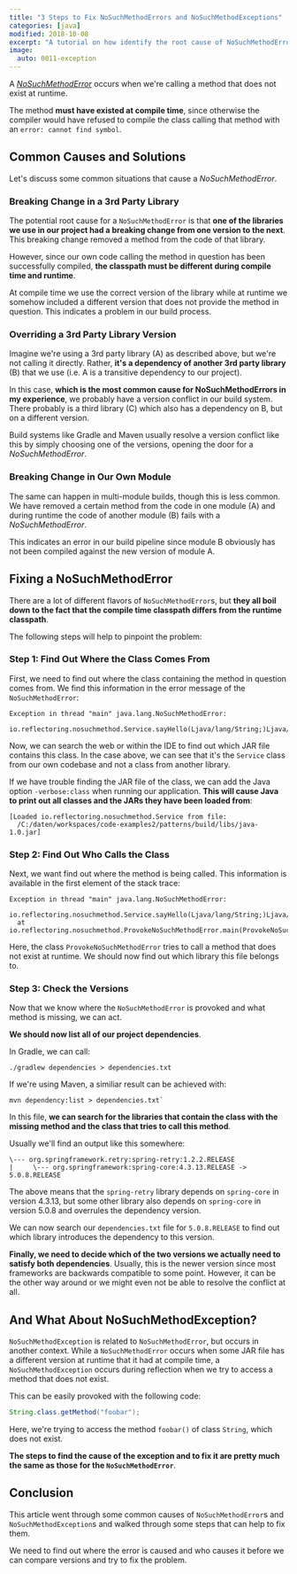 ```yaml
---
title: "3 Steps to Fix NoSuchMethodErrors and NoSuchMethodExceptions"
categories: [java]
modified: 2018-10-08
excerpt: "A tutorial on how identify the root cause of NoSuchMethodErrors and NoSuchMethodExceptions."
image:
  auto: 0011-exception
---
```




A [*NoSuchMethodError*](https://docs.oracle.com/en/java/javase/11/docs/api/java.base/java/lang/NoSuchMethodError.html) occurs
when we're calling a method that does not exist at runtime. 

The method **must have existed at compile time**, since otherwise the compiler would have refused
to compile the class calling that method with an `error: cannot find symbol`.


## Common Causes and Solutions
Let's discuss some common situations that cause a *NoSuchMethodError*.

### Breaking Change in a 3rd Party Library 

The potential root cause for a `NoSuchMethodError` is that **one of the libraries we use in our project
had a breaking change from one version to the next**. This breaking change removed a method from the
code of that library.

However, since our own code calling the method in question has been successfully compiled, 
**the classpath must be different during compile time and runtime**. 

At compile time we use the correct version of the library while at runtime we somehow included a different version 
that does not provide the method in question. This indicates a problem in our build process.

### Overriding a 3rd Party Library Version

Imagine we're using a 3rd party library (A) as described above, but we're not calling it directly. Rather, **it's a 
dependency of another 3rd party library** (B) that we use (i.e. A is a transitive dependency to our project).

In this case, **which is the most common cause for NoSuchMethodErrors in my experience**, we probably have a version conflict in our build system. There probably is a third library (C)
which also has a dependency on B, but on a different version. 

Build systems like Gradle and Maven usually
resolve a version conflict like this by simply choosing one of the versions, opening the door for a *NoSuchMethodError*.  

### Breaking Change in Our Own Module

The same can happen in multi-module builds, though this is less common. We have removed a certain method from the code
in one module (A) and during runtime the code of another module (B) fails with a *NoSuchMethodError*.

This indicates an error in our build pipeline since module B obviously has not been compiled against the new version
of module A.

## Fixing a NoSuchMethodError

There are a lot of different flavors of `NoSuchMethodError`s, but **they all boil down to the fact that
the compile time classpath differs from the runtime classpath**.

The following steps will help to pinpoint the problem:

### Step 1: Find Out Where the Class Comes From

First, we need to find out where the class containing the method in question comes from. We find this information
in the error message of the `NoSuchMethodError`:

```
Exception in thread "main" java.lang.NoSuchMethodError: 
  io.reflectoring.nosuchmethod.Service.sayHello(Ljava/lang/String;)Ljava/lang/String;
```

Now, we can search the web or within the IDE to find out which JAR file contains this class. In the case
above, we can see that it's the `Service` class from our own codebase and not a class from another library. 

If we have trouble finding the JAR file of the class, we can add the Java option `-verbose:class` when running
our application. **This will cause Java to print out all classes and the JARs they have been loaded from**:

```
[Loaded io.reflectoring.nosuchmethod.Service from file:
  /C:/daten/workspaces/code-examples2/patterns/build/libs/java-1.0.jar]

``` 

### Step 2: Find Out Who Calls the Class

Next, we want find out where the method is being called. This information is available in the first element of
the stack trace:

```
Exception in thread "main" java.lang.NoSuchMethodError: 
  io.reflectoring.nosuchmethod.Service.sayHello(Ljava/lang/String;)Ljava/lang/String;
  at io.reflectoring.nosuchmethod.ProvokeNoSuchMethodError.main(ProvokeNoSuchMethodError.java:7)
``` 

Here, the class `ProvokeNoSuchMethodError` tries to call a method that does not exist at runtime. We should now
find out which library this file belongs to. 

### Step 3: Check the Versions

Now that we know where the `NoSuchMethodError` is provoked and what method is missing, we can act.

**We should now list all of our project dependencies**. 

In Gradle, we can call:

```
./gradlew dependencies > dependencies.txt
```

If we're using Maven, a similiar result can be achieved with: 

``` 
mvn dependency:list > dependencies.txt`
```

In this file, **we can search for the libraries that contain the class with the missing method and the class
that tries to call this method**.

Usually we'll find an output like this somewhere:

```
\--- org.springframework.retry:spring-retry:1.2.2.RELEASE
|     \--- org.springframework:spring-core:4.3.13.RELEASE -> 5.0.8.RELEASE
``` 

The above means that the `spring-retry` library depends on `spring-core` in version 4.3.13, but some other
library also depends on `spring-core` in version 5.0.8 and overrules the dependency version. 

We can now search our `dependencies.txt` file for `5.0.8.RELEASE` to find out which library introduces the 
dependency to this version. 

**Finally, we need to decide which of the two versions we actually need to satisfy both dependencies**. Usually, this is
the newer version since most frameworks are backwards compatible to some point. However, it can be the other way
around or we might even not be able to resolve the conflict at all.
  
## And What About NoSuchMethodException?

`NoSuchMethodException` is related to `NoSuchMethodError`, but occurs in another context. While a `NoSuchMethodError`
occurs when some JAR file has a different version at runtime that it had at compile time, a `NoSuchMethodException`
occurs during reflection when we try to access a method that does not exist.

This can be easily provoked with the following code:

```java
String.class.getMethod("foobar");
```

Here, we're trying to access the method `foobar()` of class `String`, which does not exist.

**The steps to find the cause of the exception and to fix it are pretty much the same as those for the `NoSuchMethodError`**.

## Conclusion

This article went through some common causes of `NoSuchMethodError`s and `NoSuchMethodException`s and walked through some steps
that can help to fix them. 

We need to find out where the error is caused and who causes it before we can compare versions and try to fix the problem.

 
